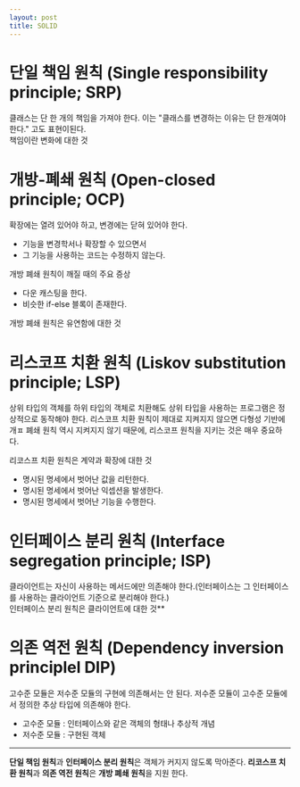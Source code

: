 ```yaml
---
layout: post
title: SOLID
---
```


# 단일 책임 원칙 (Single responsibility principle; SRP)
클래스는 단 한 개의 책임을 가져야 한다. 이는 "클래스를 변경하는 이유는 단 한개여야 한다." 고도 표현이된다.    
책임이란 변화에 대한 것

# 개방-폐쇄 원칙 (Open-closed principle; OCP)
확장에는 열려 있어야 하고, 변경에는 닫혀 있어야 한다. 
 - 기능을 변경학서나 확장할 수 있으면서
 - 그 기능을 사용하는 코드는 수정하지 않는다.    

개방 폐쇄 원칙이 깨질 때의 주요 증상
 - 다운 캐스팅을 한다.
 - 비슷한 if-else 블록이 존재한다.    

개방 폐쇄 원칙은 유연함에 대한 것

# 리스코프 치환 원칙 (Liskov substitution principle; LSP)
상위 타입의 객체를 하위 타입의 객체로 치환해도 상위 타입을 사용하는 프로그램은 정상적으로 동작해야 한다.
리스코프 치환 원칙이 제대로 지켜지지 않으면 다형성 기반에 개ㅍ 폐쇄 원칙 역시 지켜지지 않기 때문에, 리스코프 원칙을 지키는 것은 매우 중요하다.    

리코스프 치환 원칙은 계약과 확장에 대한 것    

- 명시된 명세에서 벗어난 값을 리턴한다.
- 명시된 명세에서 벗어난 익셉션을 발생한다.
- 명시된 명세에서 벗어난 기능을 수행한다.

# 인터페이스 분리 원칙 (Interface segregation principle; ISP)
클라이언트는 자신이 사용하는 메서드에만 의존해야 한다.(인터페이스는 그 인터페이스를 사용하는 클라이언트 기준으로 분리해야 한다.)    
인터페이스 분리 원칙은 클라이언트에 대한 것**

# 의존 역전 원칙 (Dependency inversion principlel DIP)
고수준 모듈은 저수준 모듈의 구현에 의존해서는 안 된다. 저수준 모듈이 고수준 모듈에서 정의한 추상 타입에 의존해야 한다.
- 고수준 모듈 : 인터페이스와 같은 객체의 형태나 추상적 개념
- 저수준 모듈 : 구현된 객체

----
**단일 책임 원칙**과 **인터페이스 분리 원칙**은 객체가 커지지 않도록 막아준다.
**리코스프 치환 원칙**과 **의존 역전 원칙**은 **개방 폐쇄 원칙**을 지원 한다.